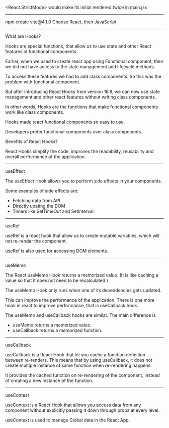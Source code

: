 <React.StrictMode> would make its initial rendered twice in main.jsx

---

npm create vite@4.1.0
Choose React, then JavaScript

---

What are Hooks?

Hooks are special functions, that allow us to use state and other React features in functional components.

Earlier, when we used to create react app using Functional component, then we did not have access to the state management and lifecycle methods.

To access these features we had to add class components. So this was the problem with functional component.

But after introducing React Hooks from version 16.8, we can now use state management and other react features without writing class components.

In other words, Hooks are the functions that make functional components work like class components.

Hooks made react functional components so easy to use.

Developers prefer functional components over class components.

Benefits of React Hooks?

React Hooks simplify the code, improves the readability, reusability and overall performance of the application.

---

useEffect

The useEffect Hook allows you to perform side effects in your components.

Some examples of side effects are:

- Fetching data from API
- Directly upating the DOM
- Timers like SetTimeOut and SetInterval

---

useRef

useRef is a react hook that allow us to create mutable variables, which will not re-render the component.

useRef is also used for accessing DOM elements.

---

useMemo

The React useMemo Hook returns a memorized value. (It is like caching a value so that it does not need to be recalculated.)

The useMemo Hook only runs when one of its dependencies gets updated.

This can improve the performance of the application. There is one more hook in react to improve performance, that is useCallback hook.

The useMemo and useCallback hooks are similar. The main difference is

- useMemo returns a memorized value.
- useCallback returns a memorized function.

---

useCallback

useCallback is a React Hook that let you cache a function definition between re-renders. This means that by using useCallback, it does not create multiple instance of same function when re-rendering happens.

It provides the cached function on re-rendering of the component, instead of creating a new instance of the function.

---

useContest

useContext is a React Hook that allows you access data from any component without explicitly passing it down through props at every level.

useContext is used to manage Global data in the React App.
